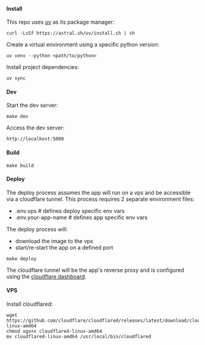 #### Install

This repo uses [uv](https://docs.astral.sh/uv/) as its package manager:

```
curl -LsSf https://astral.sh/uv/install.sh | sh
```

Create a virtual environment using a specific python version:

```
uv venv --python <path/to/python>
```

Install project dependencies:

```
uv sync
```


#### Dev

Start the dev server:

```
make dev
```

Access the dev server:

```
http://localhost:5000
```


#### Build

```
make build
```


#### Deploy

The deploy process assumes the app will run on a vps and be accessible via a cloudflare tunnel.  This process requires 2 separate environment files:

- .env.vps # defines deploy specific env vars
- .env.your-app-name # defines app specific env vars


The deploy process will:

- download the image to the vps
- start/re-start the app on a defined port

```
make deploy
```

The cloudflare tunnel will be the app's reverse proxy and is configured using the [cloudflare dashboard](https://dash.cloudflare.com/).


#### VPS

Install cloudflared:

```
wget https://github.com/cloudflare/cloudflared/releases/latest/download/cloudflared-linux-amd64
chmod ugo+x cloudflared-linux-amd64
mv cloudflared-linux-amd64 /usr/local/bin/cloudflared
```
